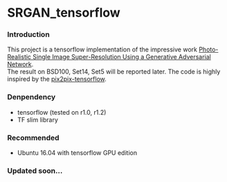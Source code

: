 # SRGAN_tensorflow

### Introduction
This project is a tensorflow implementation of the impressive work  [Photo-Realistic Single Image Super-Resolution Using a Generative Adversarial Network](https://arxiv.org/pdf/1704.02470v1.pdf). <br />
The result on BSD100, Set14, Set5 will be reported later. The code is highly inspired by the [pix2pix-tensorflow](https://github.com/affinelayer/pix2pix-tensorflow).
 
### Denpendency
* tensorflow (tested on r1.0, r1.2)
* TF slim library

### Recommended
* Ubuntu 16.04 with tensorflow GPU edition

### Updated soon...